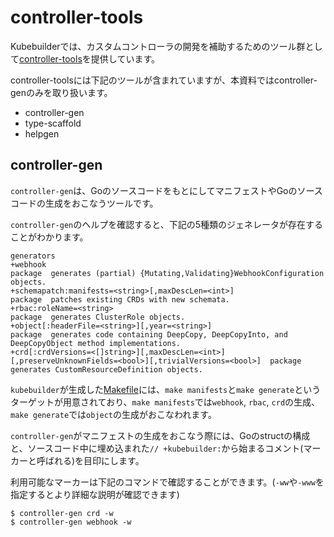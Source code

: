 # controller-tools

Kubebuilderでは、カスタムコントローラの開発を補助するためのツール群として[controller-tools](https://github.com/kubernetes-sigs/controller-tools)を提供しています。

controller-toolsには下記のツールが含まれていますが、本資料ではcontroller-genのみを取り扱います。

- controller-gen
- type-scaffold
- helpgen

##  controller-gen

`controller-gen`は、GoのソースコードをもとにしてマニフェストやGoのソースコードの生成をおこなうツールです。

`controller-gen`のヘルプを確認すると、下記の5種類のジェネレータが存在することがわかります。

```
generators
+webhook                                                                                                  package  generates (partial) {Mutating,Validating}WebhookConfiguration objects.
+schemapatch:manifests=<string>[,maxDescLen=<int>]                                                        package  patches existing CRDs with new schemata.
+rbac:roleName=<string>                                                                                   package  generates ClusterRole objects.
+object[:headerFile=<string>][,year=<string>]                                                             package  generates code containing DeepCopy, DeepCopyInto, and DeepCopyObject method implementations.
+crd[:crdVersions=<[]string>][,maxDescLen=<int>][,preserveUnknownFields=<bool>][,trivialVersions=<bool>]  package  generates CustomResourceDefinition objects.
```

`kubebuilder`が生成した[Makefile](https://github.com/zoetrope/kubebuilder-training/blob/master/codes/tenant/Makefile)には、`make manifests`と`make generate`というターゲットが用意されており、`make manifests`では`webhook`, `rbac`, `crd`の生成、`make generate`では`object`の生成がおこなわれます。

`controller-gen`がマニフェストの生成をおこなう際には、Goのstructの構成と、ソースコード中に埋め込まれた`// +kubebuilder:`から始まるコメント(マーカーと呼ばれる)を目印にします。

利用可能なマーカーは下記のコマンドで確認することができます。(`-ww`や`-www`を指定するとより詳細な説明が確認できます)

```console
$ controller-gen crd -w
$ controller-gen webhook -w
```

